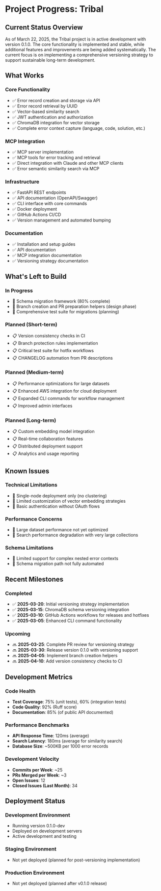 # Project Progress: Tribal

## Current Status Overview
As of March 22, 2025, the Tribal project is in active development with version 0.1.0. The core functionality is implemented and stable, while additional features and improvements are being added systematically. The current focus is on implementing a comprehensive versioning strategy to support sustainable long-term development.

## What Works

### Core Functionality
- ✅ Error record creation and storage via API
- ✅ Error record retrieval by UUID
- ✅ Vector-based similarity search
- ✅ JWT authentication and authorization
- ✅ ChromaDB integration for vector storage
- ✅ Complete error context capture (language, code, solution, etc.)

### MCP Integration
- ✅ MCP server implementation
- ✅ MCP tools for error tracking and retrieval
- ✅ Direct integration with Claude and other MCP clients
- ✅ Error semantic similarity search via MCP

### Infrastructure
- ✅ FastAPI REST endpoints
- ✅ API documentation (OpenAPI/Swagger)
- ✅ CLI interface with core commands
- ✅ Docker deployment
- ✅ GitHub Actions CI/CD
- ✅ Version management and automated bumping

### Documentation
- ✅ Installation and setup guides
- ✅ API documentation
- ✅ MCP integration documentation
- ✅ Versioning strategy documentation

## What's Left to Build

### In Progress
- 🔄 Schema migration framework (80% complete)
- 🔄 Branch creation and PR preparation helpers (design phase)
- 🔄 Comprehensive test suite for migrations (planning)

### Planned (Short-term)
- 📋 Version consistency checks in CI
- 📋 Branch protection rules implementation
- 📋 Critical test suite for hotfix workflows
- 📋 CHANGELOG automation from PR descriptions

### Planned (Medium-term)
- 📋 Performance optimizations for large datasets
- 📋 Enhanced AWS integration for cloud deployment
- 📋 Expanded CLI commands for workflow management
- 📋 Improved admin interfaces

### Planned (Long-term)
- 📋 Custom embedding model integration
- 📋 Real-time collaboration features
- 📋 Distributed deployment support
- 📋 Analytics and usage reporting

## Known Issues

### Technical Limitations
- 🐞 Single-node deployment only (no clustering)
- 🐞 Limited customization of vector embedding strategies
- 🐞 Basic authentication without OAuth flows

### Performance Concerns
- 🐞 Large dataset performance not yet optimized
- 🐞 Search performance degradation with very large collections

### Schema Limitations
- 🐞 Limited support for complex nested error contexts
- 🐞 Schema migration path not fully automated

## Recent Milestones

### Completed
- ✅ **2025-03-20**: Initial versioning strategy implementation
- ✅ **2025-03-15**: ChromaDB schema versioning integration
- ✅ **2025-03-10**: GitHub Actions workflows for releases and hotfixes
- ✅ **2025-03-05**: Enhanced CLI command functionality

### Upcoming
- 🔜 **2025-03-25**: Complete PR review for versioning strategy
- 🔜 **2025-03-30**: Release version 0.1.0 with versioning support
- 🔜 **2025-04-05**: Implement branch creation helpers
- 🔜 **2025-04-10**: Add version consistency checks to CI

## Development Metrics

### Code Health
- **Test Coverage**: 75% (unit tests), 60% (integration tests)
- **Code Quality**: 92% (Ruff score)
- **Documentation**: 85% (of public API documented)

### Performance Benchmarks
- **API Response Time**: 120ms (average)
- **Search Latency**: 180ms (average for similarity search)
- **Database Size**: ~500KB per 1000 error records

### Development Velocity
- **Commits per Week**: ~25
- **PRs Merged per Week**: ~3
- **Open Issues**: 12
- **Closed Issues (Last Month)**: 34

## Deployment Status

### Development Environment
- Running version 0.1.0-dev
- Deployed on development servers
- Active development and testing

### Staging Environment
- Not yet deployed (planned for post-versioning implementation)

### Production Environment
- Not yet deployed (planned after v0.1.0 release)

